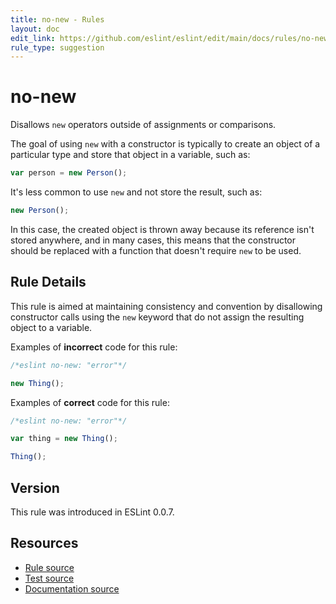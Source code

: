 ```yaml
---
title: no-new - Rules
layout: doc
edit_link: https://github.com/eslint/eslint/edit/main/docs/rules/no-new.md
rule_type: suggestion
---
```

<!-- Note: No pull requests accepted for this file. See README.md in the root directory for details. -->

# no-new

Disallows `new` operators outside of assignments or comparisons.

The goal of using `new` with a constructor is typically to create an object of a particular type and store that object in a variable, such as:

```js
var person = new Person();
```

It's less common to use `new` and not store the result, such as:

```js
new Person();
```

In this case, the created object is thrown away because its reference isn't stored anywhere, and in many cases, this means that the constructor should be replaced with a function that doesn't require `new` to be used.

## Rule Details

This rule is aimed at maintaining consistency and convention by disallowing constructor calls using the `new` keyword that do not assign the resulting object to a variable.

Examples of **incorrect** code for this rule:

```js
/*eslint no-new: "error"*/

new Thing();
```

Examples of **correct** code for this rule:

```js
/*eslint no-new: "error"*/

var thing = new Thing();

Thing();
```

## Version

This rule was introduced in ESLint 0.0.7.

## Resources

* [Rule source](https://github.com/eslint/eslint/tree/HEAD/lib/rules/no-new.js)
* [Test source](https://github.com/eslint/eslint/tree/HEAD/tests/lib/rules/no-new.js)
* [Documentation source](https://github.com/eslint/eslint/tree/HEAD/docs/rules/no-new.md)
